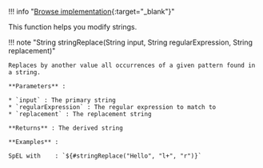 <!--
  ~ SPDX-FileCopyrightText: 2017-2024 Enedis
  ~
  ~ SPDX-License-Identifier: Apache-2.0
  ~
-->

!!! info "[Browse implementation](https://github.com/chutney-testing/chutney/blob/main/chutney/action-impl/src/main/java/com/chutneytesting/action/function/StringFunction.java){:target="_blank"}"

This function helps you modify strings.

!!! note "String stringReplace(String input, String regularExpression, String replacement)"

    Replaces by another value all occurrences of a given pattern found in a string.

    **Parameters** :

    * `input` : The primary string
    * `regularExpression` : The regular expression to match to
    * `replacement` : The replacement string

    **Returns** : The derived string

    **Examples** :

    SpEL with    : `${#stringReplace("Hello", "l+", "r")}`
